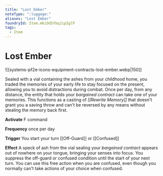 ```yaml
---
title: "Lost Ember"
noteType: ":luggage:"
aliases: "Lost Ember"
foundryId: Item.mKiOdSYbqJipIglP
tags:
  - Item
---
```


# Lost Ember
![[systems-pf2e-icons-equipment-contracts-lost-ember.webp|150]]

Sealed with a vial containing the ashes from your childhood home, you traded the memories of your early life to stay focused on the present, allowing you to avoid distractions during combat. Once per day, from any distance, the entity that holds your _bargained contract_ can take one of your memories. This functions as a casting of _[[Rewrite Memory]]_ that doesn't grant you a saving throw and can't be reversed by any means without stealing the memory back first.

**Activate** F command

**Frequency** once per day

**Trigger** You start your turn [[Off-Guard]] or [[Confused]]

**Effect** A speck of ash from the vial sealing your _bargained contract_ appears out of nowhere on your tongue, bringing your senses into focus. You suppress the off-guard or confused condition until the start of your next turn. You can use this free action when you are confused, even though you normally can't take actions of your choice when confused.
